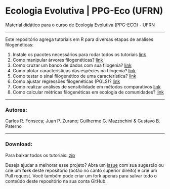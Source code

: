 # Ecologia Evolutiva | PPG-Eco (UFRN)

Material didático para o curso de Ecologia Evolutiva (PPG-ECO) - UFRN

--------------------------------------------------------------------------------

Este repositório agrega tutoriais em R para diversas etapas de análises
filogenéticas:

1. Instale os pacotes necessários para rodar todos os tutoriais [link](https://github.com/paternogbc/EcologiaEvolutiva-UFRN/blob/master/R/1_pacotes_necessarios.R)
2. Como manipular árvores filogenéticas? [link](https://github.com/paternogbc/EcologiaEvolutiva-UFRN/blob/master/R/2_manipular_arvores_filogeneticas.R)
3. Como cruzar um banco de dados com sua filogenia? [link](https://github.com/paternogbc/EcologiaEvolutiva-UFRN/blob/master/R/3_cruzar_dados_com_filogenia.R)
4. Como plotar características das espécies na filogenia? [link]()
5. Como testar o sinal filogenético de uma característica? [link]()
6. Como ajustar regressões filogenéticas (PGLS)? [link]()
7. Como realizar análises de sensibilidade em métodos comparativos [link]()
8. Como calcular métricas filogenéticas em ecologia de comunidades? [link]()

--------------------------------------------------------------------------------

### Autores:
Carlos R. Fonseca; Juan P. Zurano; Guilherme G. Mazzochini & Gustavo B. Paterno

--------------------------------------------------------------------------------

### Download:
Para baixar todos os tutoriais: [zip](https://github.com/paternogbc/EcologiaEvolutiva-UFRN/archive/master.zip)

Deseja ajudar a melhorar esse projeto? Abra um [issue](https://github.com/paternogbc/EcologiaEvolutiva-UFRN/issues/new) com sua sugestão ou
crie um __fork__ deste repositório (botão no canto superior direito) e 
crie um Pull request. Você também pode criar um fork apenas para salvar todo o conteúdo deste repositório na sua conta GitHub.
